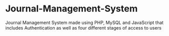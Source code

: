 # Journal-Management-System
Journal Management System made using PHP, MySQL and JavaScript that includes Authentication as well as four different stages of access to users
